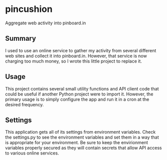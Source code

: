# pincushion
Aggregate web activity into pinboard.in

## Summary

I used to use an online service to gather my activity from several different web sites and collect it into pinboard.in. However, that service is now charging too much money, so I wrote this little project to replace it.

## Usage

This project contains several small utility functions and API client code that could be useful if another Python project were to import it. However, the primary usage is to simply configure the app and run it in a cron at the desired frequency.

## Settings

This application gets all of its settings from environment variables. Check the settings.py to see the environment variables and set them in a way that is appropriate for your environment. Be sure to keep the envirionment variables properly secured as they will contain secrets that allow API access to various online services.
